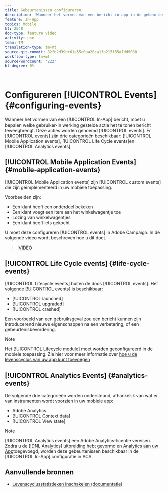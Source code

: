 ```yaml
---
title: Gebeurtenissen configureren
description: 'Wanneer het vormen van een bericht in-app in de gebeurtenissen van de Norm van de Campagne van Adobe (ACS) bepaalt welke gebruiker in werking gestelde actie het te tonen bericht zal teweegbrengen. '
feature: In-App
topics: Mobile
kt: 2548
doc-type: feature video
activity: use
team: TM
translation-type: tm+mt
source-git-commit: 82fb2d39dc61a55c0aa20ca1fa215f35a7dd9088
workflow-type: tm+mt
source-wordcount: '222'
ht-degree: 0%

---
```



# Configureren [!UICONTROL Events] {#configuring-events}

Wanneer het vormen van een [!UICONTROL In-App] bericht, moet u bepalen welke gebruiker-in werking gestelde actie het te tonen bericht teweegbrengt. Deze acties worden genoemd [!UICONTROL events]. Er [!UICONTROL events] zijn drie categorieën beschikbaar: [!UICONTROL Mobile Application events], [!UICONTROL Life Cycle events]en [!UICONTROL Analytics events].

## [!UICONTROL Mobile Application Events] {#mobile-application-events}

[!UICONTROL Mobile Application events] zijn [!UICONTROL custom events] die zijn geïmplementeerd in uw mobiele toepassing.

Voorbeelden zijn:

* Een klant heeft een onderdeel bekeken
* Een klant voegt een item aan het winkelwagentje toe
* Lozing van winkelwagentjes
* Een klant heeft iets gekocht

U moet deze configureren [!UICONTROL events] in Adobe Campaign. In de volgende video wordt beschreven hoe u dit doet.

>[!VIDEO](https://video.tv.adobe.com/v/26245?quality=12)

## [!UICONTROL Life Cycle events]  {#life-cycle-events}

[!UICONTROL Lifecycle events] buiten de doos [!UICONTROL events]. Het volgende [!UICONTROL events] is beschikbaar:

* [!UICONTROL launched]
* [!UICONTROL upgraded]
* [!UICONTROL crashed]

Een voorbeeld van een gebruiksgeval zou een bericht kunnen zijn introducerend nieuwe eigenschappen na een verbetering, of een gebeurtenisbevordering.

>[!NOTE]
>
>Het [!UICONTROL Lifecycle module] moet worden geconfigureerd in de mobiele toepassing. Zie hier voor meer informatie over [hoe u de levenscyclus van uw app kunt toevoegen](https://aep-sdks.gitbook.io/docs/using-mobile-extensions/mobile-core/lifecycle)

## [!UICONTROL Analytics Events] {#analytics-events}

De volgende drie categorieën worden ondersteund, afhankelijk van wat er van instrumenten wordt voorzien in uw mobiele app:

* Adobe Analytics
* [!UICONTROL Context data]
* [!UICONTROL View state]

>[!NOTE]
>
>[!UICONTROL Analytics events] een Adobe Analytics-licentie vereisen. Zodra u de [[!DNL Analytics] uitbreiding hebt gevormd](https://aep-sdks.gitbook.io/docs/using-mobile-extensions/adobe-analytics#configure-analytics-extension-in-launch) en [Analytics aan uw App](https://aep-sdks.gitbook.io/docs/using-mobile-extensions/adobe-analytics#add-analytics-to-your-app)toegevoegd, worden deze gebeurtenissen beschikbaar in de [!UICONTROL In-App] configuratie in ACS.

## Aanvullende bronnen

* [Levenscyclusstatistieken inschakelen (documentatie)](https://aep-sdks.gitbook.io/docs/getting-started/initialize-the-sdk#enable-lifecycle-metrics)
